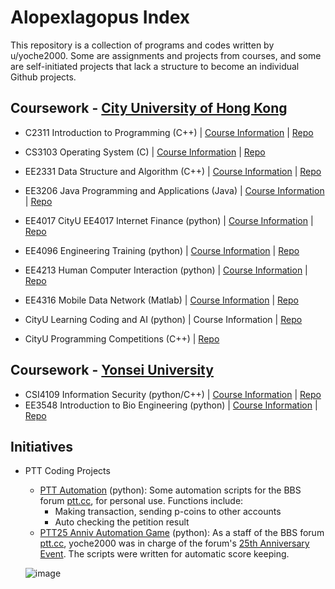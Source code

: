 # Alopexlagopus Index
This repository is a collection of programs and codes written by u/yoche2000. Some are assignments and projects from courses, and some are self-initiated projects that lack a structure to become an individual Github projects.

## Coursework - [City University of Hong Kong](https://www.cityu.edu.hk/)
* C2311 Introduction to Programming (C++) | [Course Information](https://www.cityu.edu.hk/catalogue/ug/201415/course/CS2311.htm) | [Repo](./CityU%20CS2311%20Introduction%20to%20Programming)
 
* CS3103 Operating System (C) | [Course Information](http://www.cityu.edu.hk/catalogue/ug/201617/course/CS3103.htm) | [Repo](./CityU%20CS3103%20Operating%20System) 

* EE2331 Data Structure and Algorithm (C++) | [Course Information](https://www.cityu.edu.hk/catalogue/ug/201920/course/EE2331.htm) | [Repo](./CityU%20EE2331%20Data%20Structure%20and%20Algorithm)
 
* EE3206 Java Programming and Applications (Java) | [Course Information](https://www.cityu.edu.hk/catalogue/ug/201920/course/EE3206.htm) | [Repo](./CityU%20EE3206%20Java%20Programming%20and%20Applications) 

* EE4017 CityU EE4017 Internet Finance (python) | [Course Information](https://www.cityu.edu.hk/catalogue/ug/201920/course/EE4017.htm) | [Repo](./CityU%20EE4017%20Internet%20Finance) 

* EE4096 Engineering Training (python) | [Course Information](https://www.cityu.edu.hk/catalogue/ug/201920/course/EE4096.htm) | [Repo](./CityU%20EE4096%20Engineering%20Training) 

* EE4213 Human Computer Interaction (python) | [Course Information](https://www.cityu.edu.hk/catalogue/ug/201920/course/EE4213.htm) | [Repo](./CityU%20EE4213%20Human%20Computer%20Interaction) 

* EE4316 Mobile Data Network (Matlab) | [Course Information](https://www.cityu.edu.hk/catalogue/ug/201920/course/EE4316.htm) | [Repo](./CityU%20EE4316%20Mobile%20Data%20Network) 

* CityU Learning Coding and AI (python) | Course Information | [Repo](./CityU%20Learning%20Coding%20and%20AI) 

* CityU Programming Competitions (C++) | [Repo](./CityU%20Programming%20Competitions)


## Coursework - [Yonsei University](https://www.yonsei.ac.kr/en_sc/index.jsp)

* CSI4109 Information Security (python/C++) | [Course Information](https://cs.yonsei.ac.kr:59290/eng/eng3_1_a.php?ckattempt=1) | [Repo](./Yonsei%20CSI4109%20Information%20Security) 
* EE3548 Introduction to Bio Engineering (python) | [Course Information](https://ee.yonsei.ac.kr/ee_en/education/under_course02.do) | [Repo](./Yonsei%20EEE3548%20Introduction%20to%20Bio%20Engineering) 


## Initiatives
 
* PTT Coding Projects 
	* [PTT Automation](./PTT%20Coding%20Projects/PTT%20Automation) (python): Some automation scripts for the BBS forum [ptt.cc](https://term.ptt.cc), for personal use. Functions include:
		- Making transaction, sending p-coins to other accounts
		- Auto checking the petition result
	* [PTT25 Anniv Automation Game](./PTT%20Coding%20Projects/PTT25%20Anniv%20Orientation%20Game) (python): As a staff of the BBS forum [ptt.cc](https://term.ptt.cc), yoche2000 was in charge of the forum's [25th Anniversary Event](https://www.ptt.cc/bbs/PTT25_Game/index.html). The scripts were written for automatic score keeping. 
	
	![image](https://i.imgur.com/DQS2wEQ.jpg)
